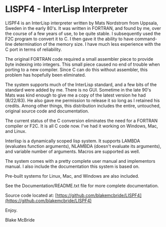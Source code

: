 
LISPF4 - InterLisp Interpreter
=======================

LISPF4 is an InterLisp interpreter written by Mats Nordstrom from Uppsala, Sweden in the early 80's.  It was written in FORTRAN, and found by me, over the course of a few years of use, to be quite stable.  I subsequently used the F2C program to convert it to C.  I then gave it the ability to have command-line determination of the memory size.  I have much less experience with the C port in terms of reliability.

The original FORTRAN code required a small assembler piece to provide byte indexing into integers.  This small piece caused no end of trouble when porting to a new compiler.  Since C can do this without assembler, this problem has hopefully been eliminated.

The system supports much of the InterLisp standard, and a few bits of the standard were added by me.  There is no GUI.  Sometime in the late 90's Mats was kind enough to give me a copy of the latest version he had (8/22/83).  He also gave me permission to release it so long as I retained his credits.  Among other things, this distribution includes the entire, untouched, original source code and documentation.

The current status of the C conversion eliminates the need for a FORTRAN compiler or F2C.  It is all C code now.  I've had it working on Windows, Mac, and Linux.

Interlisp is a dynamically scoped lisp system.  It supports LAMBDA (evaluates function arguments), NLAMBDA (doesn't evaluate its arguments), and variable number of arguments.  Macros are supported as well.

The system comes with a pretty complete user manual and implementors manual.  I also include the documentation this system is based on.

Pre-built systems for Linux, Mac, and Windows are also included.

See the Documentation/README.txt file for more complete documentation.

Source code located at:  [https://github.com/blakemcbride/LISPF4](https://github.com/blakemcbride/LISPF4)

Enjoy.

Blake McBride
